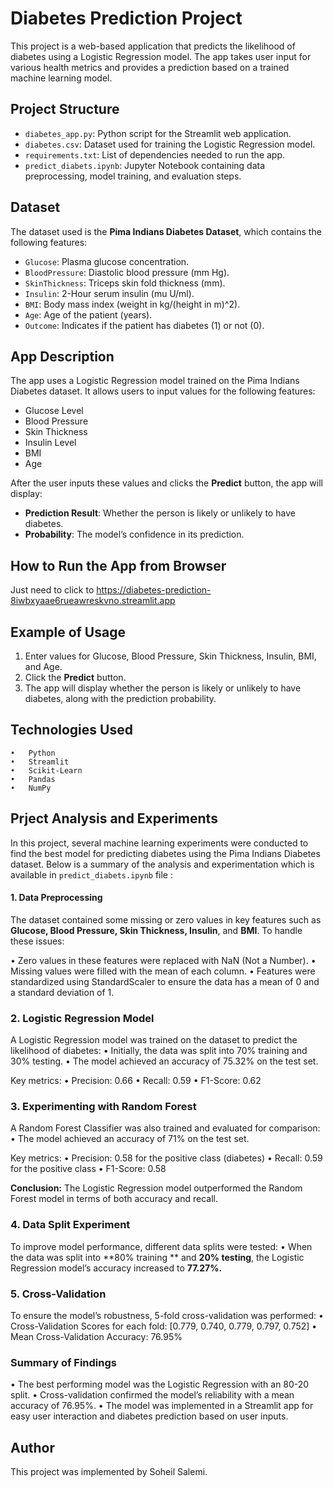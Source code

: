 # Diabetes Prediction Project

This project is a web-based application that predicts the likelihood of diabetes using a Logistic Regression model. The app takes user input for various health metrics and provides a prediction based on a trained machine learning model.

## Project Structure

- `diabetes_app.py`: Python script for the Streamlit web application.
- `diabetes.csv`: Dataset used for training the Logistic Regression model.
- `requirements.txt`: List of dependencies needed to run the app.
- `predict_diabets.ipynb`: Jupyter Notebook containing data preprocessing, model training, and evaluation steps.

## Dataset

The dataset used is the **Pima Indians Diabetes Dataset**, which contains the following features:

- `Glucose`: Plasma glucose concentration.
- `BloodPressure`: Diastolic blood pressure (mm Hg).
- `SkinThickness`: Triceps skin fold thickness (mm).
- `Insulin`: 2-Hour serum insulin (mu U/ml).
- `BMI`: Body mass index (weight in kg/(height in m)^2).
- `Age`: Age of the patient (years).
- `Outcome`: Indicates if the patient has diabetes (1) or not (0).

## App Description

The app uses a Logistic Regression model trained on the Pima Indians Diabetes dataset. It allows users to input values for the following features:

- Glucose Level
- Blood Pressure
- Skin Thickness
- Insulin Level
- BMI
- Age

After the user inputs these values and clicks the **Predict** button, the app will display:

- **Prediction Result**: Whether the person is likely or unlikely to have diabetes.
- **Probability**: The model’s confidence in its prediction.

## How to Run the App from Browser

Just  need to click to https://diabetes-prediction-8iwbxyaae6rueawreskvno.streamlit.app

## Example of Usage

1. Enter values for Glucose, Blood Pressure, Skin Thickness, Insulin, BMI, and Age.
2. Click the **Predict** button.
3. The app will display whether the person is likely or unlikely to have diabetes, along with the prediction probability.


## Technologies Used
	•	Python
	•	Streamlit
	•	Scikit-Learn
	•	Pandas
	•	NumPy

 ## Prject Analysis and Experiments
 In this project, several machine learning experiments were conducted to find the best model
 for predicting diabetes using the Pima Indians Diabetes dataset. Below is a summary of the analysis
 and experimentation which is available in `predict_diabets.ipynb` file :
 
 #### 1. Data Preprocessing
 The dataset contained some missing or zero values in key features such as **Glucose, Blood Pressure, Skin Thickness, Insulin**, and **BMI**. 
 To handle these issues:

•	Zero values in these features were replaced with NaN (Not a Number).
•	Missing values were filled with the mean of each column.
•	Features were standardized using StandardScaler to ensure the data has a mean of 0 and a standard deviation of 1.

### 2. Logistic Regression Model

A Logistic Regression model was trained on the dataset to predict the likelihood of diabetes:
	•	Initially, the data was split into 70% training and 30% testing.
	•	The model achieved an accuracy of 75.32% on the test set.


 Key metrics:
	•	Precision: 0.66
	•	Recall: 0.59
	•	F1-Score: 0.62

 ### 3. Experimenting with Random Forest

 A Random Forest Classifier was also trained and evaluated for comparison:
	•	The model achieved an accuracy of 71% on the test set.

 Key metrics:
	•	Precision: 0.58 for the positive class (diabetes)
	•	Recall: 0.59 for the positive class
	•	F1-Score: 0.58

 **Conclusion:** The Logistic Regression model outperformed the Random Forest model
 in terms of both accuracy and recall.

 ### 4. Data Split Experiment

 To improve model performance, different data splits were tested:
	•	When the data was split into **80% training ** and **20% testing**, the Logistic Regression model’s accuracy increased to **77.27%.**

 ### 5. Cross-Validation
 To ensure the model’s robustness, 5-fold cross-validation was performed:
	•	Cross-Validation Scores for each fold: [0.779, 0.740, 0.779, 0.797, 0.752]
	•	Mean Cross-Validation Accuracy: 76.95%

 ### Summary of Findings

•	The best performing model was the Logistic Regression with an 80-20 split.
•	Cross-validation confirmed the model’s reliability with a mean accuracy of 76.95%.
•	The model was implemented in a Streamlit app for easy user interaction and diabetes prediction based on user inputs.


 ## Author

 This project was implemented by Soheil Salemi.
 
